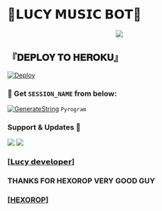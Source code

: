 #  💙𝗟𝗨𝗖𝗬 𝗠𝗨𝗦𝗜𝗖 𝗕𝗢𝗧💙 

 <p align="center">
  <img src="https://telegra.ph/file/1aa05b6f356b259e7a0d6.jpg">
</p>


## <b>『𝐃𝐄𝐏𝐋𝐎𝐘 𝐓𝐎 𝐇𝐄𝐑𝐎𝐊𝐔』</b>

[![Deploy](https://www.herokucdn.com/deploy/button.svg)](https://heroku.com/deploy?template=https://github.com/rishabhanand2/lucymusic2) 


### 🧪 Get `SESSION_NAME` from below:

[![GenerateString](https://img.shields.io/badge/repl.it-generateString-yellowgreen)](https://replit.com/@HEXOROP/eSportMusic) ``Pyrogram``


### Support & Updates 🎑
<a href="https://t.me/LOCYS"><img src="https://img.shields.io/badge/Join-Group%20Support-blue.svg?style=for-the-badge&logo=Telegram"></a> <a href="https://t.me/LOCYS"><img src="https://img.shields.io/badge/Join-Updates%20Channel-blue.svg?style=for-the-badge&logo=Telegram"></a>
### [[𝗟𝘂𝗰𝘆 𝗱𝗲𝘃𝗲𝗹𝗼𝗽𝗲𝗿](https://t.me/Mafiagrishabh)]
### THANKS FOR HEXOROP VERY GOOD GUY 
### [[HEXOROP](https://github.com/HEXOROP)]
